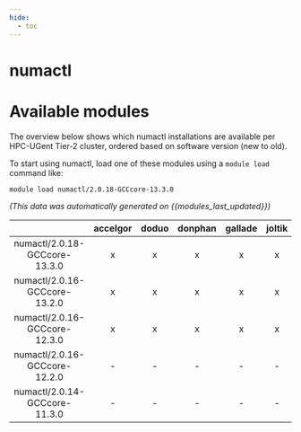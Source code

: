 ```yaml
---
hide:
  - toc
---
```


numactl
=======

# Available modules


The overview below shows which numactl installations are available per HPC-UGent Tier-2 cluster, ordered based on software version (new to old).

To start using numactl, load one of these modules using a `module load` command like:

```shell
module load numactl/2.0.18-GCCcore-13.3.0
```

*(This data was automatically generated on {{modules_last_updated}})*  

| |accelgor|doduo|donphan|gallade|joltik|shinx|
| :---: | :---: | :---: | :---: | :---: | :---: | :---: |
|numactl/2.0.18-GCCcore-13.3.0|x|x|x|x|x|x|
|numactl/2.0.16-GCCcore-13.2.0|x|x|x|x|x|x|
|numactl/2.0.16-GCCcore-12.3.0|x|x|x|x|x|x|
|numactl/2.0.16-GCCcore-12.2.0|-|-|-|-|-|x|
|numactl/2.0.14-GCCcore-11.3.0|-|-|-|-|-|x|
